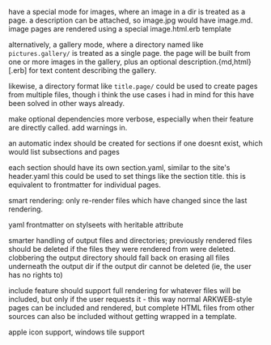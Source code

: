 have a special mode for images, where an image in a dir is treated as a page. a
description can be attached, so image.jpg would have image.md.
image pages are rendered using a special image.html.erb template

alternatively, a gallery mode, where a directory named like `pictures.gallery/`
is treated as a single page. the page will be built from one or more images in
the gallery, plus an optional description.{md,html}[.erb] for text content
describing the gallery.

likewise, a directory format like `title.page/` could be used to create pages
from multiple files, though i think the use cases i had in mind for this have
been solved in other ways already.

make optional dependencies more verbose, especially when their feature are
directly called. add warnings in.

an automatic index should be created for sections if one doesnt exist, which
would list subsections and pages

each section should have its own section.yaml, similar to the site's header.yaml
this could be used to set things like the section title. this is equivalent to
frontmatter for individual pages.

smart rendering: only re-render files which have changed since the last rendering.

yaml frontmatter on stylseets with heritable attribute

smarter handling of output files and directories; previously rendered files
should be deleted if the files they were rendered from were deleted. clobbering
the output directory should fall back on erasing all files underneath the output
dir if the output dir cannot be deleted (ie, the user has no rights to)

include feature should support full rendering for whatever files will be
included, but only if the user requests it - this way normal ARKWEB-style pages
can be included and rendered, but complete HTML files from other sources can
also be included without getting wrapped in a template.

apple icon support, windows tile support

